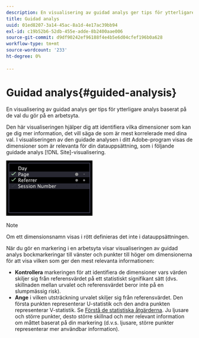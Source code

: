 ```yaml
---
description: En visualisering av guidad analys ger tips för ytterligare analys baserat på de val du gör på en arbetsyta.
title: Guidad analys
uuid: 01ed8207-3a14-45ac-8a1d-4e17ac39bb94
exl-id: c19b52b6-52db-455e-adde-8b2400aae006
source-git-commit: d9df90242ef96188f4e4b5e6d04cfef196b0a628
workflow-type: tm+mt
source-wordcount: '233'
ht-degree: 0%

---
```


# Guidad analys{#guided-analysis}

En visualisering av guidad analys ger tips för ytterligare analys baserat på de val du gör på en arbetsyta.

Den här visualiseringen hjälper dig att identifiera vilka dimensioner som kan ge dig mer information, det vill säga de som är mest korrelerade med dina val. I visualiseringen av den guidade analysen i ditt Adobe-program visas de dimensioner som är relevanta för din datauppsättning, som i följande guidade analys [!DNL Site]-visualisering.

![](assets/vis_GuidedAnalysis.png)

>[!NOTE]
>
>Om ett dimensionsnamn visas i rött definieras det inte i datauppsättningen.

När du gör en markering i en arbetsyta visar visualiseringen av guidad analys bockmarkeringar till vänster och punkter till höger om dimensionerna för att visa vilken som ger den mest relevanta informationen:

* **Kontrollera** markeringen för att identifiera de dimensioner vars värden skiljer sig från referensvärdet på ett statistiskt signifikant sätt (dvs. skillnaden mellan urvalet och referensvärdet beror inte på en slumpmässig risk).
* **Ange** i vilken utsträckning urvalet skiljer sig från referensvärdet. Den första punkten representerar U-statistik och den andra punkten representerar V-statistik. Se [Förstå de statistiska åtgärderna](../../../../home/c-get-started/c-analysis-vis/c-guided-analysis/c-stat-measures.md#concept-ba2c7f417f384dc0a3438fcb6e268708). Ju ljusare och större punkter, desto större skillnad och mer relevant information om måttet baserat på din markering (d.v.s. ljusare, större punkter representerar mer användbar information).
